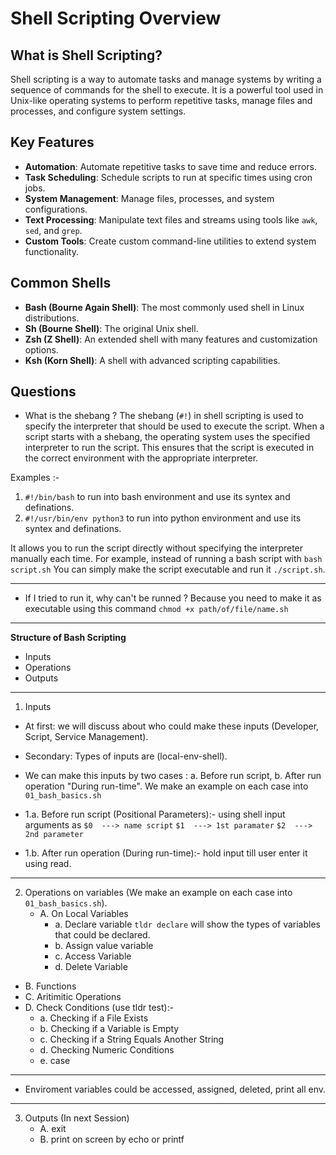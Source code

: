 # Shell Scripting Overview

## What is Shell Scripting?

Shell scripting is a way to automate tasks and manage systems by writing a sequence of commands for the shell to execute. It is a powerful tool used in Unix-like operating systems to perform repetitive tasks, manage files and processes, and configure system settings.

## Key Features

- **Automation**: Automate repetitive tasks to save time and reduce errors.
- **Task Scheduling**: Schedule scripts to run at specific times using cron jobs.
- **System Management**: Manage files, processes, and system configurations.
- **Text Processing**: Manipulate text files and streams using tools like `awk`, `sed`, and `grep`.
- **Custom Tools**: Create custom command-line utilities to extend system functionality.

## Common Shells

- **Bash (Bourne Again Shell)**: The most commonly used shell in Linux distributions.
- **Sh (Bourne Shell)**: The original Unix shell.
- **Zsh (Z Shell)**: An extended shell with many features and customization options.
- **Ksh (Korn Shell)**: A shell with advanced scripting capabilities.

## Questions

+ What is the shebang ?
The shebang (`#!`) in shell scripting is used to specify the interpreter that should be used to execute the script. When a script starts with a shebang, the operating system uses the specified interpreter to run the script. This ensures that the script is executed in the correct environment with the appropriate interpreter.

Examples :-
1. `#!/bin/bash` to run into bash environment and use its syntex and definations.
2. `#!/usr/bin/env python3` to run into python environment and use its syntex and definations.

It allows you to run the script directly without specifying the interpreter manually each time. For example, instead of running a bash script with `bash script.sh` You can simply make the script executable and run it `./script.sh`.

------------------------------------------------------------------------------------------------------------------

+ If I tried to run it, why can't be runned ?
Because you need to make it as executable using this command `chmod +x path/of/file/name.sh`

------------------------------------------------------------------------------------------------------------------
**Structure of Bash Scripting**
+ Inputs
+ Operations
+ Outputs

------------------------------------------------------------------------------------------------------------------

1. Inputs
  + At first: we will discuss about who could make these inputs (Developer, Script, Service Management).
  + Secondary: Types of inputs are (local-env-shell).
  + We can make this inputs by two cases : a. Before run script, b. After run operation "During run-time". We make an example on each case into `01_bash_basics.sh`
  + 1.a. Before run script (Positional Parameters):-
using shell input arguments as `$0  ---> name script` `$1  ---> 1st paramater` `$2  ---> 2nd parameter`
  
  + 1.b. After run operation (During run-time):-
hold input till user enter it using read.


------------------------------------------------------------------------------------------------------------------


2. Operations on variables (We make an example on each case into `01_bash_basics.sh`).
   + A. On Local Variables
     + a. Declare variable `tldr declare` will show the types of variables that could be declared.
     + b. Assign value variable
     + c. Access Variable
     + d. Delete Variable

  + B. Functions
  + C. Aritimitic Operations
  + D. Check Conditions (use tldr test):- 
      + a. Checking if a File Exists
      + b. Checking if a Variable is Empty
      + c. Checking if a String Equals Another String
      + d. Checking Numeric Conditions
      + e. case

------------------------------------------------------------------------------------------------------------------

+ Enviroment variables could be accessed, assigned, deleted, print all env.

------------------------------------------------------------------------------------------------------------------

3. Outputs (In next Session)
   + A. exit
   + B. print on screen by echo or printf




